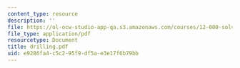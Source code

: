 ```yaml
---
content_type: resource
description: ''
file: https://ol-ocw-studio-app-qa.s3.amazonaws.com/courses/12-000-solving-complex-problems-fall-2003/e9286fa4c5c295f9df5ae3e17f6b79bb_drilling.pdf
file_type: application/pdf
resourcetype: Document
title: drilling.pdf
uid: e9286fa4-c5c2-95f9-df5a-e3e17f6b79bb
---
```

